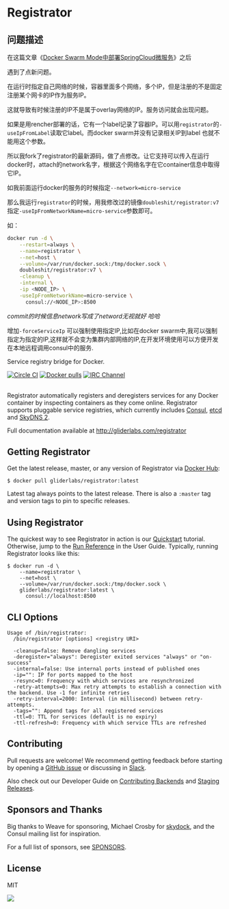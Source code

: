 # Registrator
## 问题描述

在这篇文章《[Docker Swarm Mode中部署SpringCloud微服务](https://uublog.com/article/20180805/docker-swarm-deploy-micro-services/)》之后

遇到了点新问题。

在运行时指定自己网络的时候，容器里面多个网络，多个IP，但是注册的不是固定注册某个网卡的IP作为服务IP。

这就导致有时候注册的IP不是属于overlay网络的IP。服务访问就会出现问题。

<!--more-->

如果是用rencher部署的话，它有一个label记录了容器IP。可以用`registrator`的`-useIpFromLabel`读取它label。而docker swarm并没有记录相关IP到label 也就不能用这个参数。

所以我fork了registrator的最新源码，做了点修改。让它支持可以传入在运行docker时，attach的network名字，根据这个网络名字在它container信息中取得它IP。

如我前面运行docker的服务的时候指定`--network=micro-service`

那么我运行`registrator`的时候，用我修改过的镜像`doubleshit/registrator:v7`指定`-useIpFromNetworkName=micro-service`参数即可。

如：

```bash
docker run -d \
    --restart=always \
    --name=registrator \
    --net=host \
    --volume=/var/run/docker.sock:/tmp/docker.sock \
    doubleshit/registrator:v7 \
    -cleanup \
    -internal \
    -ip <NODE_IP> \
    -useIpFromNetworkName=micro-service \
      consul://<NODE_IP>:8500
```

*commit的时候信息network写成了netword无视就好 哈哈*

增加`-forceServiceIp` 可以强制使用指定IP,比如在docker swarm中,我可以强制指定为指定的IP,这样就不会变为集群内部网络的IP,在开发环境使用可以方便开发在本地远程调用consul中的服务.


Service registry bridge for Docker.

[![Circle CI](https://circleci.com/gh/gliderlabs/registrator.png?style=shield)](https://circleci.com/gh/gliderlabs/registrator)
[![Docker pulls](https://img.shields.io/docker/pulls/gliderlabs/registrator.svg)](https://hub.docker.com/r/gliderlabs/registrator/)
[![IRC Channel](https://img.shields.io/badge/irc-%23gliderlabs-blue.svg)](https://kiwiirc.com/client/irc.freenode.net/#gliderlabs)
<br /><br />

Registrator automatically registers and deregisters services for any Docker
container by inspecting containers as they come online. Registrator
supports pluggable service registries, which currently includes
[Consul](http://www.consul.io/), [etcd](https://github.com/coreos/etcd) and
[SkyDNS 2](https://github.com/skynetservices/skydns/).

Full documentation available at http://gliderlabs.com/registrator

## Getting Registrator

Get the latest release, master, or any version of Registrator via [Docker Hub](https://registry.hub.docker.com/u/gliderlabs/registrator/):

	$ docker pull gliderlabs/registrator:latest

Latest tag always points to the latest release. There is also a `:master` tag
and version tags to pin to specific releases.

## Using Registrator

The quickest way to see Registrator in action is our
[Quickstart](https://gliderlabs.com/registrator/latest/user/quickstart)
tutorial. Otherwise, jump to the [Run
Reference](https://gliderlabs.com/registrator/latest/user/run) in the User
Guide. Typically, running Registrator looks like this:

    $ docker run -d \
        --name=registrator \
        --net=host \
        --volume=/var/run/docker.sock:/tmp/docker.sock \
        gliderlabs/registrator:latest \
          consul://localhost:8500

## CLI Options
```
Usage of /bin/registrator:
  /bin/registrator [options] <registry URI>

  -cleanup=false: Remove dangling services
  -deregister="always": Deregister exited services "always" or "on-success"
  -internal=false: Use internal ports instead of published ones
  -ip="": IP for ports mapped to the host
  -resync=0: Frequency with which services are resynchronized
  -retry-attempts=0: Max retry attempts to establish a connection with the backend. Use -1 for infinite retries
  -retry-interval=2000: Interval (in millisecond) between retry-attempts.
  -tags="": Append tags for all registered services
  -ttl=0: TTL for services (default is no expiry)
  -ttl-refresh=0: Frequency with which service TTLs are refreshed
```

## Contributing

Pull requests are welcome! We recommend getting feedback before starting by
opening a [GitHub issue](https://github.com/gliderlabs/registrator/issues) or
discussing in [Slack](http://glider-slackin.herokuapp.com/).

Also check out our Developer Guide on [Contributing
Backends](https://gliderlabs.com/registrator/latest/dev/backends) and [Staging
Releases](https://gliderlabs.com/registrator/latest/dev/releases).

## Sponsors and Thanks

Big thanks to Weave for sponsoring, Michael Crosby for
[skydock](https://github.com/crosbymichael/skydock), and the Consul mailing list
for inspiration.

For a full list of sponsors, see
[SPONSORS](https://github.com/gliderlabs/registrator/blob/master/SPONSORS).

## License

MIT

<img src="https://ga-beacon.appspot.com/UA-58928488-2/registrator/readme?pixel" />
